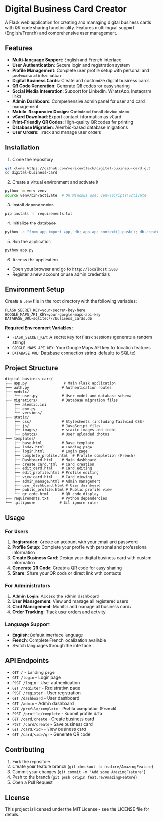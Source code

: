 # Digital Business Card Creator

A Flask web application for creating and managing digital business cards with QR code sharing functionality. Features multilingual support (English/French) and comprehensive user management.

## Features

- **Multi-language Support**: English and French interface
- **User Authentication**: Secure login and registration system
- **Profile Management**: Complete user profile setup with personal and professional information
- **Digital Business Cards**: Create and customize digital business cards
- **QR Code Generation**: Generate QR codes for easy sharing
- **Social Media Integration**: Support for LinkedIn, WhatsApp, Instagram links
- **Admin Dashboard**: Comprehensive admin panel for user and card management
- **Mobile-Responsive Design**: Optimized for all device sizes
- **vCard Download**: Export contact information as vCard
- **Print-Friendly QR Codes**: High-quality QR codes for printing
- **Database Migration**: Alembic-based database migrations
- **User Orders**: Track and manage user orders

## Installation

1. Clone the repository
```bash
git clone https://github.com/vericanttech/digital-business-card.git
cd digital-business-card
```

2. Create a virtual environment and activate it
```bash
python -m venv venv
source venv/bin/activate  # On Windows use: venv\Scripts\activate
```

3. Install dependencies
```bash
pip install -r requirements.txt
```

4. Initialize the database
```bash
python -c "from app import app, db; app.app_context().push(); db.create_all()"
```

5. Run the application
```bash
python app.py
```

6. Access the application
- Open your browser and go to `http://localhost:5000`
- Register a new account or use admin credentials

## Environment Setup

Create a `.env` file in the root directory with the following variables:

```env
FLASK_SECRET_KEY=your-secret-key-here
GOOGLE_MAPS_API_KEY=your-google-maps-api-key
DATABASE_URL=sqlite:///business_cards.db
```

**Required Environment Variables:**
- `FLASK_SECRET_KEY`: A secret key for Flask sessions (generate a random string)
- `GOOGLE_MAPS_API_KEY`: Your Google Maps API key for location features
- `DATABASE_URL`: Database connection string (defaults to SQLite)

## Project Structure

```
digital-business-card/
├── app.py                 # Main Flask application
├── auth.py               # Authentication routes
├── models/
│   └── user.py           # User model and database schema
├── migrations/           # Database migration files
│   ├── alembic.ini
│   ├── env.py
│   └── versions/
├── static/
│   ├── css/              # Stylesheets (including Tailwind CSS)
│   ├── js/               # JavaScript files
│   ├── images/           # Static images and icons
│   └── photos/           # User uploaded photos
├── templates/
│   ├── base.html         # Base template
│   ├── index.html        # Landing page
│   ├── login.html        # Login page
│   ├── complete_profile.html  # Profile completion (French)
│   ├── Dashboard.html    # Main dashboard
│   ├── create_card.html  # Card creation
│   ├── edit_card.html    # Card editing
│   ├── edit_profile.html # Profile editing
│   ├── view_card.html    # Card viewing
│   ├── admin_manage.html # Admin management
│   ├── user_dashboard.html # User dashboard
│   ├── public_profile.html # Public profile view
│   └── qr_code.html      # QR code display
├── requirements.txt      # Python dependencies
└── .gitignore           # Git ignore rules
```

## Usage

### For Users
1. **Registration**: Create an account with your email and password
2. **Profile Setup**: Complete your profile with personal and professional information
3. **Create Business Card**: Design your digital business card with custom information
4. **Generate QR Code**: Create a QR code for easy sharing
5. **Share**: Share your QR code or direct link with contacts

### For Administrators
1. **Admin Login**: Access the admin dashboard
2. **User Management**: View and manage all registered users
3. **Card Management**: Monitor and manage all business cards
4. **Order Tracking**: Track user orders and activity

### Language Support
- **English**: Default interface language
- **French**: Complete French localization available
- Switch languages through the interface

## API Endpoints

- `GET /` - Landing page
- `GET /login` - Login page
- `POST /login` - User authentication
- `GET /register` - Registration page
- `POST /register` - User registration
- `GET /dashboard` - User dashboard
- `GET /admin` - Admin dashboard
- `GET /profile/complete` - Profile completion (French)
- `POST /profile/complete` - Submit profile data
- `GET /card/create` - Create business card
- `POST /card/create` - Save business card
- `GET /card/<id>` - View business card
- `GET /card/<id>/qr` - Generate QR code

## Contributing

1. Fork the repository
2. Create your feature branch (`git checkout -b feature/AmazingFeature`)
3. Commit your changes (`git commit -m 'Add some AmazingFeature'`)
4. Push to the branch (`git push origin feature/AmazingFeature`)
5. Open a Pull Request

## License

This project is licensed under the MIT License - see the LICENSE file for details.
